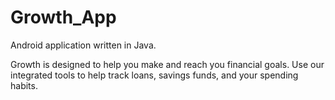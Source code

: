 # Growth_App

Android application written in Java.

Growth is designed to help you make and reach you financial goals.
Use our integrated tools to help track loans, savings funds, and your spending habits.
